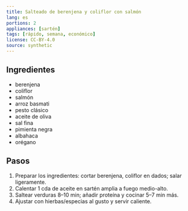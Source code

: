 ```yaml
---
title: Salteado de berenjena y coliflor con salmón
lang: es
portions: 2
appliances: [sartén]
tags: [rápido, semana, económico]
license: CC-BY-4.0
source: synthetic
---
```

## Ingredientes
- berenjena
- coliflor
- salmón
- arroz basmati
- pesto clásico
- aceite de oliva
- sal fina
- pimienta negra
- albahaca
- orégano

## Pasos
1. Preparar los ingredientes: cortar berenjena, coliflor en dados; salar ligeramente.
2. Calentar 1 cda de aceite en sartén amplia a fuego medio-alto.
3. Saltear verduras 8–10 min; añadir proteína y cocinar 5–7 min más.
4. Ajustar con hierbas/especias al gusto y servir caliente.
